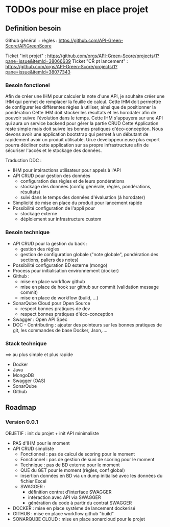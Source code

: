 # TODOs pour mise en place projet

## Definition besoin

Github général + règles : https://github.com/API-Green-Score/APIGreenScore

Ticket "init projet" : https://github.com/orgs/API-Green-Score/projects/1?pane=issue&itemId=38066639
Ticket "CR pt lancement" : https://github.com/orgs/API-Green-Score/projects/1?pane=issue&itemId=38077343

### Besoin fonctionel

Afin de créer une IHM pour calculer la note d'une API, je souhaite créer une IHM qui permet de remplacer la feuille de calcul.
Cette IHM doit permettre de configurer les différentes règles à utiliser, ainsi que de positionner la pondération
Cette IHM doit stocker les résultats et les horodater afin de pouvoir suivre l'évolution dans le temps.
Cette IHM s'appuyera sur une API qui aura un service backend pour gérer la partie CRUD
Cette Application reste simple mais doit suivre les bonnes pratiques d'éco-conception.
Nous devons avoir une application bootstrap qui permet à un débutant de rapidement avoir un produit utilisable.
Un.e developpeur.euse plus expert pourra décliner cette application sur sa propre infrastructure afin de sécuriser l'accès et le stockage des données.

Traduction DDC :

- IHM pour intéractions utilisateur pour appels à l'API
- API CRUD pour gestion des données
  - configuration des règles et de leurs pondérations
  - stockage des données (config générale, règles, pondérations, résultats)
  - suivi dans le temps des données d'évaluation (à horodater)
- Simplicité de mise en place du produit pour lancement rapide
- Possibilité configuration de l'appli pour
  - stockage externe
  - déploiement sur infrastructure custom

### Besoin technique

- API CRUD pour la gestion du back :
  - gestion des règles
  - gestion de configuration globale ("note globale", pondération des sections, paliers des notes)
- Possibilité configuration BD externe (mongo)
- Process pour initialisation environnement (docker)
- Github :
  - mise en place workflow github
  - mise en place de hook sur github sur commit (validation message commit)
  - mise en place de workflow (build, ...)
- SonarQube Cloud pour Open Source
  - respect bonnes pratiques de dev
  - respect bonnes pratiques d'éco-conception
- Swagger : Open API Spec
- DOC - Contributing : ajouter des pointeurs sur les bonnes pratiques de git, les commandes de base Docker, Json,….

### Stack technique

==> au plus simple et plus rapide

- Docker
- Java
- MongoDB
- Swagger (OAS)
- SonarQube
- Github

## Roadmap

### Version 0.0.1

OBJETIF : init du projet + init API minimaliste

- PAS d'IHM pour le moment
- API CRUD simpliste
  - Fonctionnel : pas de calcul de scoring pour le moment
  - Fonctionnel : pas de gestion de suvi de scoring pour le moment
  - Technique : pas de BD externe pour le moment
  - QUE du GET pour le moment (règles, conf global)
  - insertion données en BD via un dump initialisé avec les données du fichier Excel
  - SWAGGER :
    - définition contrat d'interface SWAGGER
    - intéraction avec API via SWAGGER
    - génération du code à partir du contrat SWAGGER
- DOCKER : mise en place système de lancement dockerisé
- GITHUB : mise en place workflow github "build"
- SONARQUBE CLOUD : mise en place sonarcloud pour le projet
